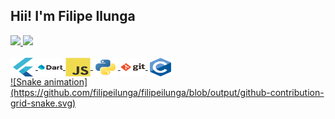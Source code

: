 ## Hii! I'm Filipe Ilunga
 <div>
  <a href="https://github.com/rafaballerini">
  <img height="180em" src="https://github-readme-stats.vercel.app/api?username=filipeilunga&show_icons=true&theme=dracula&include_all_commits=true&count_private=true"/>
  <img height="180em" src="https://github-readme-stats.vercel.app/api/top-langs/?username=filipeilunga&layout=compact&langs_count=16&theme=dracula"/>
</div>

<div style="display: inline_block"><br>
  <img align="center" alt="Flutter" height="30" width="40" src="https://github.com/devicons/devicon/blob/master/icons/flutter/flutter-original.svg">
  <img align="center" alt="Dart" height="30" width="40" src="https://github.com/devicons/devicon/blob/master/icons/dart/dart-original-wordmark.svg">
  <img align="center" alt="JavaScript" height="30" width="40" src="https://github.com/devicons/devicon/blob/master/icons/javascript/javascript-original.svg">
  <img align="center" alt="Python" height="30" width="40" src="https://raw.githubusercontent.com/devicons/devicon/master/icons/python/python-original.svg">
  <img align="center" alt="Git" height="30" width="40" src="https://github.com/devicons/devicon/blob/master/icons/git/git-original-wordmark.svg">
  <img align="center" alt="C" height="30" width="40" src="https://github.com/devicons/devicon/blob/master/icons/c/c-original.svg">
</div>
<div>
  ![Snake animation](https://github.com/filipeilunga/filipeilunga/blob/output/github-contribution-grid-snake.svg)
</div>